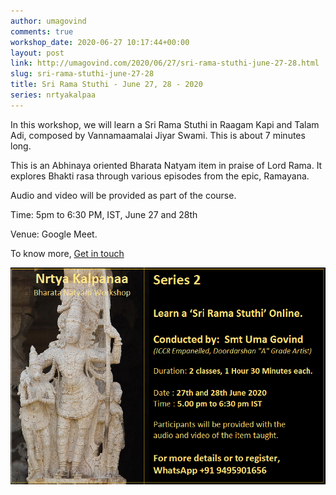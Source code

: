 ```yaml
---
author: umagovind
comments: true
workshop_date: 2020-06-27 10:17:44+00:00
layout: post
link: http://umagovind.com/2020/06/27/sri-rama-stuthi-june-27-28.html
slug: sri-rama-stuthi-june-27-28
title: Sri Rama Stuthi - June 27, 28 - 2020
series: nrtyakalpaa
---
```


In this workshop, we will learn a Sri Rama Stuthi in Raagam Kapi and Talam Adi, composed by Vannamaamalai Jiyar Swami. This is about 7 minutes long.

This is an Abhinaya oriented Bharata Natyam item in praise of Lord Rama. It explores Bhakti rasa through various episodes from the epic, Ramayana.

Audio and video will be provided as part of the course.

Time: 5pm to 6:30 PM, IST, June 27 and 28th

Venue: Google Meet.

To know more, [Get in touch](/contact)

![](/assets/images/nrtya_kalpanaa_2.png)
